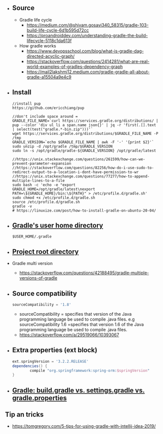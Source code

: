 - ## Source
    - Gradle life cycle
        - https://medium.com/@shivam.gosavi340_58315/gradle-103-build-life-cycle-6d1b595d72cc
        - https://proandroiddev.com/understanding-gradle-the-build-lifecycle-5118c1da613f
    - How gradle works
        - https://www.devopsschool.com/blog/what-is-gradle-dag-directed-acyclic-graph/
        - https://stackoverflow.com/questions/2414281/what-are-real-world-examples-of-gradles-dependency-graph    
        - https://mail2lakshmi12.medium.com/gradle-gradle-all-about-gradle-a15504a9e4c9

- ## Install
    ```shell script
    //install pup
    https://github.com/ericchiang/pup
  
    //don't include space around = 
    GRADLE_FILE_NAME=`curl https://services.gradle.org/distributions/ | pup --color 'div ul li a span.name json{}' | jq -r 'first(.[].text | select(test("gradle.*-bin.zip")))'`
    wget https://services.gradle.org/distributions/$GRADLE_FILE_NAME -P /tmp
    GRADLE_VERSION=`echo $GRADLE_FILE_NAME | awk -F '-' '{print $2}'`
    sudo unzip -d /opt/gradle /tmp/$GRADLE_VERSION
    sudo ln -s /opt/gradle/gradle-${GRADLE_VERSION} /opt/gradle/latest
  
    //https://unix.stackexchange.com/questions/261599/how-can-we-prevent-parameter-expansion
    //https://stackoverflow.com/questions/82256/how-do-i-use-sudo-to-redirect-output-to-a-location-i-dont-have-permission-to-wr
    //https://unix.stackexchange.com/questions/77277/how-to-append-multiple-lines-to-a-file
    sudo bash -c 'echo -e "export GRADLE_HOME=/opt/gradle/latest\nexport PATH=\${GRADLE_HOME}/bin:\${PATH}" > /etc/profile.d/gradle.sh'  
    sudo chmod +x /etc/profile.d/gradle.sh
    source /etc/profile.d/gradle.sh
    gradle -v
    # https://linuxize.com/post/how-to-install-gradle-on-ubuntu-20-04/
    ```

- ## [Gradle's user home directory](https://docs.gradle.org/current/userguide/directory_layout.html)
    ```shell script
    $USER_HOME/.gradle
    ```
- ## [Project root directory](https://docs.gradle.org/current/userguide/directory_layout.html#dir:project_root)

- Gradle multi version
    - https://stackoverflow.com/questions/42188495/gradle-multiple-versions-of-gradle

- ## Source compatibility
    ```groovy
    sourceCompatibility = '1.8'
    ```
    - sourceCompatibility = specifies that version of the Java programming language be used to compile .java files. e.g sourceCompatibility 1.6 =specifies that version 1.6 of the Java programming language be used to compile .java files.
    - https://stackoverflow.com/a/29519066/10393067
    
- ## Extra properties (ext block)
  ```groovy
  ext.springVersion = '3.2.2.RELEASE'
  dependencies() {
          compile "org.springframework:spring-orm:$springVersion"
  }
  ```    
  
- ## [Gradle: build.gradle vs. settings.gradle vs. gradle.properties](https://www.baeldung.com/gradle-build-settings-properties)
  
## Tip an tricks
- https://tomgregory.com/5-tips-for-using-gradle-with-intellij-idea-2019/  